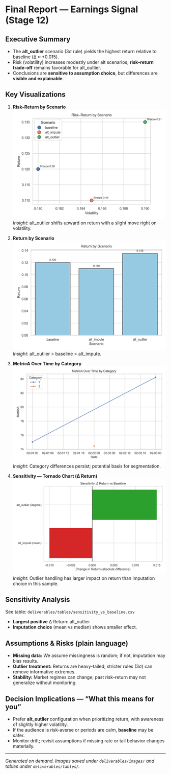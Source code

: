 # Final Report — Earnings Signal (Stage 12)

## Executive Summary
- The **alt_outlier** scenario (3σ rule) yields the highest return relative to baseline (Δ ≈ +0.015).
- Risk (volatility) increases modestly under alt scenarios; **risk–return trade-off** remains favorable for alt_outlier.
- Conclusions are **sensitive to assumption choice**, but differences are **visible and explainable**.

## Key Visualizations
1. **Risk–Return by Scenario**  
   ![risk_return](images/risk_return_annotated.png)  
   *Insight:* alt_outlier shifts upward on return with a slight move right on volatility.

2. **Return by Scenario**  
   ![return_by_scenario](images/return_by_scenario_annotated.png)  
   *Insight:* alt_outlier > baseline > alt_impute.

3. **MetricA Over Time by Category**  
   ![metricA_over_time](images/metricA_over_time_polished.png)  
   *Insight:* Category differences persist; potential basis for segmentation.

4. **Sensitivity — Tornado Chart (Δ Return)**  
   ![tornado](images/tornado_delta_return.png)  
   *Insight:* Outlier handling has larger impact on return than imputation choice in this sample.

## Sensitivity Analysis
See table: `deliverables/tables/sensitivity_vs_baseline.csv`  
- **Largest positive** Δ Return: alt_outlier  
- **Imputation choice** (mean vs median) shows smaller effect.

## Assumptions & Risks (plain language)
- **Missing data:** We assume missingness is random; if not, imputation may bias results.
- **Outlier treatment:** Returns are heavy-tailed; stricter rules (3σ) can remove informative extremes.
- **Stability:** Market regimes can change; past risk–return may not generalize without monitoring.

## Decision Implications — “What this means for you”
- Prefer **alt_outlier** configuration when prioritizing return, with awareness of slightly higher volatility.
- If the audience is risk-averse or periods are calm, **baseline** may be safer.
- Monitor drift; revisit assumptions if missing rate or tail behavior changes materially.

---
*Generated on demand. Images saved under `deliverables/images/` and tables under `deliverables/tables/`.*
